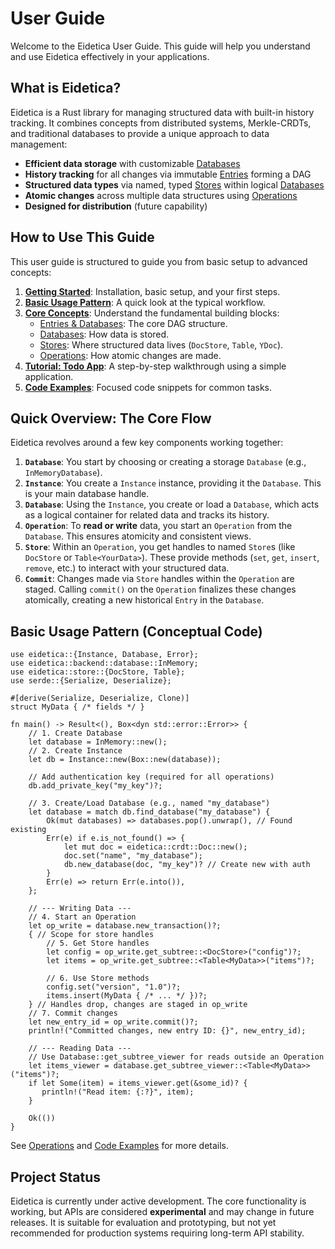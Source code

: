 # User Guide

Welcome to the Eidetica User Guide. This guide will help you understand and use Eidetica effectively in your applications.

## What is Eidetica?

Eidetica is a Rust library for managing structured data with built-in history tracking. It combines concepts from distributed systems, Merkle-CRDTs, and traditional databases to provide a unique approach to data management:

- **Efficient data storage** with customizable [Databases](concepts/backends.md)
- **History tracking** for all changes via immutable [Entries](concepts/entries_databases.md) forming a DAG
- **Structured data types** via named, typed [Stores](concepts/stores.md) within logical [Databases](concepts/entries_databases.md)
- **Atomic changes** across multiple data structures using [Operations](operations.md)
- **Designed for distribution** (future capability)

## How to Use This Guide

This user guide is structured to guide you from basic setup to advanced concepts:

1.  [**Getting Started**](getting_started.md): Installation, basic setup, and your first steps.
2.  [**Basic Usage Pattern**](#basic-usage-pattern): A quick look at the typical workflow.
3.  [**Core Concepts**](core_concepts.md): Understand the fundamental building blocks:
    - [Entries & Databases](concepts/entries_databases.md): The core DAG structure.
    - [Databases](concepts/backends.md): How data is stored.
    - [Stores](concepts/stores.md): Where structured data lives (`DocStore`, `Table`, `YDoc`).
    - [Operations](operations.md): How atomic changes are made.
4.  [**Tutorial: Todo App**](tutorial_todo_app.md): A step-by-step walkthrough using a simple application.
5.  [**Code Examples**](examples_snippets.md): Focused code snippets for common tasks.

## Quick Overview: The Core Flow

Eidetica revolves around a few key components working together:

1.  **`Database`**: You start by choosing or creating a storage `Database` (e.g., `InMemoryDatabase`).
2.  **`Instance`**: You create a `Instance` instance, providing it the `Database`. This is your main database handle.
3.  **`Database`**: Using the `Instance`, you create or load a `Database`, which acts as a logical container for related data and tracks its history.
4.  **`Operation`**: To **read or write** data, you start an `Operation` from the `Database`. This ensures atomicity and consistent views.
5.  **`Store`**: Within an `Operation`, you get handles to named `Store`s (like `DocStore` or `Table<YourData>`). These provide methods (`set`, `get`, `insert`, `remove`, etc.) to interact with your structured data.
6.  **`Commit`**: Changes made via `Store` handles within the `Operation` are staged. Calling `commit()` on the `Operation` finalizes these changes atomically, creating a new historical `Entry` in the `Database`.

## Basic Usage Pattern (Conceptual Code)

```rust,ignore
use eidetica::{Instance, Database, Error};
use eidetica::backend::database::InMemory;
use eidetica::store::{DocStore, Table};
use serde::{Serialize, Deserialize};

#[derive(Serialize, Deserialize, Clone)]
struct MyData { /* fields */ }

fn main() -> Result<(), Box<dyn std::error::Error>> {
    // 1. Create Database
    let database = InMemory::new();
    // 2. Create Instance
    let db = Instance::new(Box::new(database));

    // Add authentication key (required for all operations)
    db.add_private_key("my_key")?;

    // 3. Create/Load Database (e.g., named "my_database")
    let database = match db.find_database("my_database") {
        Ok(mut databases) => databases.pop().unwrap(), // Found existing
        Err(e) if e.is_not_found() => {
            let mut doc = eidetica::crdt::Doc::new();
            doc.set("name", "my_database");
            db.new_database(doc, "my_key")? // Create new with auth
        }
        Err(e) => return Err(e.into()),
    };

    // --- Writing Data ---
    // 4. Start an Operation
    let op_write = database.new_transaction()?;
    { // Scope for store handles
        // 5. Get Store handles
        let config = op_write.get_subtree::<DocStore>("config")?;
        let items = op_write.get_subtree::<Table<MyData>>("items")?;

        // 6. Use Store methods
        config.set("version", "1.0")?;
        items.insert(MyData { /* ... */ })?;
    } // Handles drop, changes are staged in op_write
    // 7. Commit changes
    let new_entry_id = op_write.commit()?;
    println!("Committed changes, new entry ID: {}", new_entry_id);

    // --- Reading Data ---
    // Use Database::get_subtree_viewer for reads outside an Operation
    let items_viewer = database.get_subtree_viewer::<Table<MyData>>("items")?;
    if let Some(item) = items_viewer.get(&some_id)? {
       println!("Read item: {:?}", item);
    }

    Ok(())
}
```

See [Operations](operations.md) and [Code Examples](examples_snippets.md) for more details.

## Project Status

Eidetica is currently under active development. The core functionality is working, but APIs are considered **experimental** and may change in future releases. It is suitable for evaluation and prototyping, but not yet recommended for production systems requiring long-term API stability.

<!-- TODO: Add links to versioning policy or release notes once available -->
